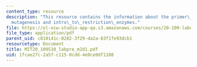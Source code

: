 ```yaml
---
content_type: resource
description: "This resource contains the information about the primer\_design\_for\_\
  mutagenesis and intro\_to\_restriction\_enzymes."
file: https://ol-ocw-studio-app-qa.s3.amazonaws.com/courses/20-109-laboratory-fundamentals-in-biological-engineering-spring-2010/1fcae27c2a5fc1150cdd4e0ce0df1108_MIT20_109S10_labpre_m2d1.pdf
file_type: application/pdf
parent_uid: c810141c-0282-3f29-da2a-83f1fe93dcb1
resourcetype: Document
title: MIT20_109S10_labpre_m2d1.pdf
uid: 1fcae27c-2a5f-c115-0cdd-4e0ce0df1108
---
```

